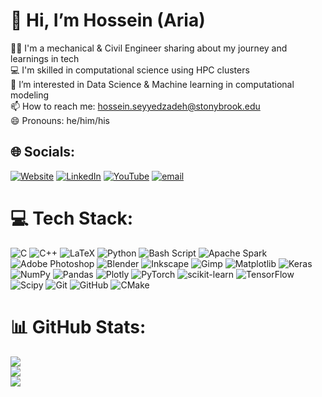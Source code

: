 # 👋 Hi, I’m Hossein (Aria)
🧑‍🎓 I'm a mechanical & Civil Engineer sharing about my journey and learnings in tech<br>💻 I'm skilled in computational science using HPC clusters<br>👀 I’m interested in Data Science & Machine learning in computational modeling<br>📫 How to reach me: hossein.seyyedzadeh@stonybrook.edu<br>😄 Pronouns: he/him/his


## 🌐 Socials:
[![Website](https://img.shields.io/badge/Website-informational?style=flat&logo=google-chrome&logoColor=white)](https://hosseinsz93.github.io/) [![LinkedIn](https://img.shields.io/badge/LinkedIn-%230077B5.svg?logo=linkedin&logoColor=white)](https://linkedin.com/in/hosseinseyedzadeh) [![YouTube](https://img.shields.io/badge/YouTube-%23FF0000.svg?logo=youtube&logoColor=white)](https://youtube.com/@hosseinsz93) [![email](https://img.shields.io/badge/Email-D14836?logo=gmail&logoColor=white)](mailto:hossein.seyyedzadeh@stonybrook.edu) 

# 💻 Tech Stack:
![C](https://img.shields.io/badge/c-%2300599C.svg?style=for-the-badge&logo=c&logoColor=white) ![C++](https://img.shields.io/badge/c++-%2300599C.svg?style=for-the-badge&logo=c%2B%2B&logoColor=white) ![LaTeX](https://img.shields.io/badge/latex-%23008080.svg?style=for-the-badge&logo=latex&logoColor=white) ![Python](https://img.shields.io/badge/python-3670A0?style=for-the-badge&logo=python&logoColor=ffdd54) ![Bash Script](https://img.shields.io/badge/bash_script-%23121011.svg?style=for-the-badge&logo=gnu-bash&logoColor=white) ![Apache Spark](https://img.shields.io/badge/Apache%20Spark-FDEE21?style=for-the-badge&logo=apachespark&logoColor=black) ![Adobe Photoshop](https://img.shields.io/badge/adobe%20photoshop-%2331A8FF.svg?style=for-the-badge&logo=adobe%20photoshop&logoColor=white) ![Blender](https://img.shields.io/badge/blender-%23F5792A.svg?style=for-the-badge&logo=blender&logoColor=white) ![Inkscape](https://img.shields.io/badge/Inkscape-e0e0e0?style=for-the-badge&logo=inkscape&logoColor=080A13) ![Gimp](https://img.shields.io/badge/Gimp-657D8B?style=for-the-badge&logo=gimp&logoColor=FFFFFF) ![Matplotlib](https://img.shields.io/badge/Matplotlib-%23ffffff.svg?style=for-the-badge&logo=Matplotlib&logoColor=black) ![Keras](https://img.shields.io/badge/Keras-%23D00000.svg?style=for-the-badge&logo=Keras&logoColor=white) ![NumPy](https://img.shields.io/badge/numpy-%23013243.svg?style=for-the-badge&logo=numpy&logoColor=white) ![Pandas](https://img.shields.io/badge/pandas-%23150458.svg?style=for-the-badge&logo=pandas&logoColor=white) ![Plotly](https://img.shields.io/badge/Plotly-%233F4F75.svg?style=for-the-badge&logo=plotly&logoColor=white) ![PyTorch](https://img.shields.io/badge/PyTorch-%23EE4C2C.svg?style=for-the-badge&logo=PyTorch&logoColor=white) ![scikit-learn](https://img.shields.io/badge/scikit--learn-%23F7931E.svg?style=for-the-badge&logo=scikit-learn&logoColor=white) ![TensorFlow](https://img.shields.io/badge/TensorFlow-%23FF6F00.svg?style=for-the-badge&logo=TensorFlow&logoColor=white) ![Scipy](https://img.shields.io/badge/SciPy-%230C55A5.svg?style=for-the-badge&logo=scipy&logoColor=%white) ![Git](https://img.shields.io/badge/git-%23F05033.svg?style=for-the-badge&logo=git&logoColor=white) ![GitHub](https://img.shields.io/badge/github-%23121011.svg?style=for-the-badge&logo=github&logoColor=white) ![CMake](https://img.shields.io/badge/CMake-%23008FBA.svg?style=for-the-badge&logo=cmake&logoColor=white)
# 📊 GitHub Stats:
![](https://github-readme-stats.vercel.app/api?username=hosseinsz93&theme=dark&hide_border=false&include_all_commits=false&count_private=false)<br/>
![](https://nirzak-streak-stats.vercel.app/?user=hosseinsz93&theme=dark&hide_border=false)<br/>
![](https://github-readme-stats.vercel.app/api/top-langs/?username=hosseinsz93&theme=dark&hide_border=false&include_all_commits=false&count_private=false&layout=compact)

<!-- ## 🏆 GitHub Trophies
![](https://github-profile-trophy.vercel.app/?username=hosseinsz93&theme=radical&no-frame=false&no-bg=true&margin-w=4)

---
[![](https://visitcount.itsvg.in/api?id=hosseinsz93&icon=0&color=0)](https://visitcount.itsvg.in) -->

<!-- Proudly created with GPRM ( https://gprm.itsvg.in ) -->

